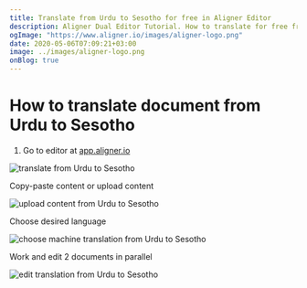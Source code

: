 ```yaml
---
title: Translate from Urdu to Sesotho for free in Aligner Editor
description: Aligner Dual Editor Tutorial. How to translate for free from Urdu to Sesotho. Aligner is multilingual document management platform. 
ogImage: "https://www.aligner.io/images/aligner-logo.png"
date: 2020-05-06T07:09:21+03:00
image: ../images/aligner-logo.png
onBlog: true
---
```


# How to translate document from Urdu to Sesotho

1. Go to editor at [app.aligner.io](https://app.aligner.io "Aligner App web page")

![translate from Urdu to Sesotho](../aligner-blank-editor.png "translate from Urdu to Sesotho")

Copy-paste content or upload content

![upload content from Urdu to Sesotho](../aligner-uploaded-document.png "upload content from Urdu to Sesotho")

Choose desired language

![choose machine translation from Urdu to Sesotho](../aligner-language-dropdown.png "choose machine translation from Urdu to Sesotho")

Work and edit 2 documents in parallel

![edit translation from Urdu to Sesotho](../aligner-double-sitded-editor.png "edit translation from Urdu to Sesotho")

